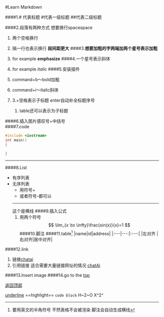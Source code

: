 #Learn Markdown

####1.# 代表标题 #代表一级标题 ##代表二级标题

####2.段落有两种方式 想要换行spacespace
1. 两个空格换行

2. 隔一行也表示换行 **段间距更大**
####3.**想要加粗的字两端加两个星号表示加粗**
1. for example **emphasize**
####4.一个星号表示斜体
1. for example *italic*
####5.安装插件 
1. command+b～bold加粗  
2. command+i～italic斜体
3. 3.+空格表示子标题 enter自动补全标题序号
   1. table还可以表示为子标题

####6.插入图片感叹号+中括号  
####7.code
 ```c++
#include <iostream>
int main()
{

}
```

---
####8.List
* 有序列表
* 无序列表
  + 用符号+
  - 或者符号-都可以
  ---
  这个是横线
####9.插入公式
   1. 用两个符号  
   $$
   \lim_{x \to \infty}\frac{sin(x)}{x}=1
   $$
####10.脚注
####11.table[^tips]
|name|id|address|
|:---|---:|:---:|
|左对齐 |右对齐|居中对齐|

[^tips]:要用英文的半角符号 不然表格不会被渲染 脚注会自动生成横线

####12.link
1. 链接[chatai](https://chat18.aichatos.xyz/#/chat/1699715165159 "鼠标悬停会产生提示")
2. 引用链接 适合需要大量链接网址的情况 [chatAi][id]

[id]:www.baidu.com

####13.Insert image
####14.go to the [top](#Learn-Markdown)

[返回顶部](#Learn-Markdown)

<u>underline</u> 
==highlight==
`code block`
H~2~O
X^2^


